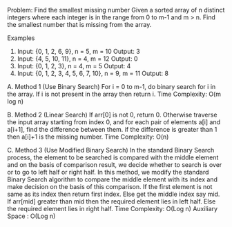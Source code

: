 Problem: Find the smallest missing number
Given a sorted array of n distinct integers where each integer is in the range from 0 to m-1 and m > n. Find the smallest number that is missing from the array. 

Examples
1. Input: {0, 1, 2, 6, 9}, n = 5, m = 10 
Output: 3
2. Input: {4, 5, 10, 11}, n = 4, m = 12 
Output: 0
3. Input: {0, 1, 2, 3}, n = 4, m = 5 
Output: 4
4. Input: {0, 1, 2, 3, 4, 5, 6, 7, 10}, n = 9, m = 11 
Output: 8

A. Method 1 (Use Binary Search) 
For i = 0 to m-1, do binary search for i in the array. If i is not present in the array then return i.
Time Complexity: O(m log n)

B. Method 2 (Linear Search) 
If arr[0] is not 0, return 0. Otherwise traverse the input array starting from index 0, and for each pair of elements a[i] and a[i+1], find the difference between them. if the difference is greater than 1 then a[i]+1 is the missing number. 
Time Complexity: O(n)

C. Method 3 (Use Modified Binary Search)
In the standard Binary Search process, the element to be searched is compared with the middle element and on the basis of comparison result, we decide whether to search is over or to go to left half or right half. 
In this method, we modify the standard Binary Search algorithm to compare the middle element with its index and make decision on the basis of this comparison.
If the first element is not same as its index then return first index. Else get the middle index say mid. If arr[mid] greater than mid then the required element lies in left half. Else the required element lies in right half.
Time Complexity: O(Log n)
Auxiliary Space : O(Log n)